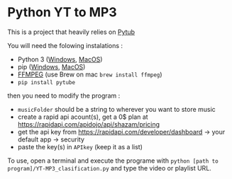 # Python YT to MP3
This is a project that heavily relies on [Pytub](https://github.com/pytube/pytube)

You will need the folowing instalations :
- Python 3 ([Windows](https://www.python.org/downloads/windows/), [MacOS](https://www.python.org/downloads/macos/))<br>
- pip ([Windows](https://www.geeksforgeeks.org/how-to-install-pip-on-windows/), [MacOS](https://www.geeksforgeeks.org/how-to-install-pip-in-macos/))<br>
- [FFMPEG](https://ffmpeg.org/download.html) (use Brew on mac ``brew install ffmpeg``)
- ``pip install pytube``

then you need to modify the program :
- ``musicFolder`` should be a string to wherever you want to store music
- create a rapid api acount(s), get a 0$ plan at https://rapidapi.com/apidojo/api/shazam/pricing
- get the api key from https://rapidapi.com/developer/dashboard -> your default app -> security
- paste the key(s) in ``APIkey`` (keep it as a list)

To use, open a terminal and execute the programe with ``python [path to program]/YT-MP3_clasification.py`` and type the video or playlist URL.